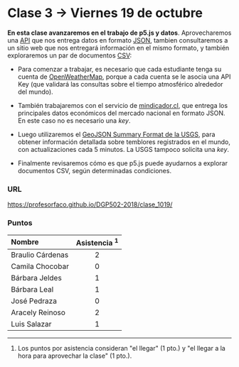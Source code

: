 # Clase 3 → Viernes 19 de octubre

**En esta clase avanzaremos en el trabajo de p5.js y datos**. Aprovecharemos una [API](https://es.wikipedia.org/wiki/Interfaz_de_programaci%C3%B3n_de_aplicaciones) que nos entrega datos en formato [JSON](https://www.json.org/json-es.html), tambien consultaremos a un sitio web que nos entregará información en el mismo formato, y también exploraremos un par de documentos [CSV](https://es.wikipedia.org/wiki/Valores_separados_por_comas):

- Para comenzar a trabajar, es necesario que cada estudiante tenga su cuenta de [OpenWeatherMap](https://openweathermap.org/), porque a cada cuenta se le asocia una API Key (que validará las consultas sobre el tiempo atmosférico alrededor del mundo).

- También trabajaremos con el servicio de [mindicador.cl](https://mindicador.cl/), que entrega los principales datos económicos del mercado nacional en formato JSON. En este caso no es necesario una *key*.

- Luego utilizaremos el [GeoJSON Summary Format de la USGS](https://earthquake.usgs.gov/earthquakes/feed/v1.0/geojson.php), para obtener información detallada sobre temblores registrados en el mundo, con actualizaciones cada 5 minutos. La USGS tampoco solicita una *key*.

- Finalmente revisaremos cómo es que p5.js puede ayudarnos a explorar documentos CSV, según determinadas condiciones.

### URL

https://profesorfaco.github.io/DGP502-2018/clase_1019/

### Puntos

| Nombre | Asistencia <sup>1</sup> |
|:-----------------|:---:|
| Braulio Cárdenas | 2 | 
| Camila Chocobar  | 0 | 
| Bárbara Jeldes   | 1 |  
| Bárbara Leal     | 1 |  
| José Pedraza     | 0 | 
| Aracely Reinoso  | 2 | 
| Luis Salazar     | 1 | 

------
   
  1. Los puntos por asistencia consideran "el llegar" (1 pto.) y "el llegar a la hora para aprovechar la clase" (1 pto.).
  
